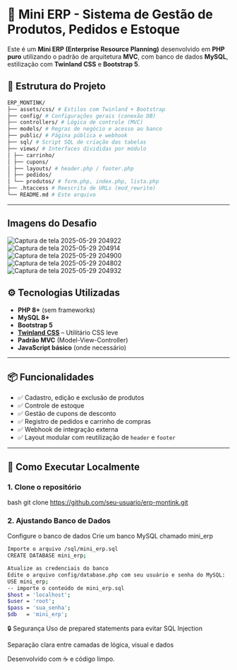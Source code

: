 # 🧾 Mini ERP - Sistema de Gestão de Produtos, Pedidos e Estoque

Este é um **Mini ERP (Enterprise Resource Planning)** desenvolvido em **PHP puro** utilizando o padrão de arquitetura **MVC**, com banco de dados **MySQL**, estilização com **Twinland CSS** e **Bootstrap 5**.

## 🧱 Estrutura do Projeto

```sh
ERP_MONTINK/
├── assets/css/ # Estilos com Twinland + Bootstrap
├── config/ # Configurações gerais (conexão DB)
├── controllers/ # Lógica de controle (MVC)
├── models/ # Regras de negócio e acesso ao banco
├── public/ # Página pública e webhook
├── sql/ # Script SQL de criação das tabelas
├── views/ # Interfaces divididas por módulo
│ ├── carrinho/
│ ├── cupons/
│ ├── layouts/ # header.php / footer.php
│ ├── pedidos/
│ └── produtos/ # form.php, index.php, lista.php
├── .htaccess # Reescrita de URLs (mod_rewrite)
└── README.md # Este arquivo
````
---
## Imagens do Desafio

![Captura de tela 2025-05-29 204922](https://github.com/user-attachments/assets/0ed19088-b0e9-498c-a23a-55ed0557721d)
![Captura de tela 2025-05-29 204914](https://github.com/user-attachments/assets/9b0956b7-59d2-4402-815c-bdf962e7167c)
![Captura de tela 2025-05-29 204900](https://github.com/user-attachments/assets/8379b420-8ee8-4df4-8343-26e96800514c)
![Captura de tela 2025-05-29 204802](https://github.com/user-attachments/assets/09648d5c-327f-4434-bbec-6f9ef431d265)
![Captura de tela 2025-05-29 204932](https://github.com/user-attachments/assets/b87ffe07-9d0b-4a9b-b4ef-4450183041d0)

## ⚙️ Tecnologias Utilizadas

- **PHP 8+** (sem frameworks)
- **MySQL 8+**
- **Bootstrap 5**
- **[Twinland CSS](https://twinland.org)** – Utilitário CSS leve
- **Padrão MVC** (Model-View-Controller)
- **JavaScript básico** (onde necessário)

---

## 📦 Funcionalidades

- ✅ Cadastro, edição e exclusão de produtos
- ✅ Controle de estoque
- ✅ Gestão de cupons de desconto
- ✅ Registro de pedidos e carrinho de compras
- ✅ Webhook de integração externa
- ✅ Layout modular com reutilização de `header` e `footer`

---

## 🚀 Como Executar Localmente

### 1. Clone o repositório
bash
git clone https://github.com/seu-usuario/erp-montink.git

### 2. Ajustando Banco de Dados
Configure o banco de dados
Crie um banco MySQL chamado mini_erp
```sh
Importe o arquivo /sql/mini_erp.sql
CREATE DATABASE mini_erp;

Atualize as credenciais do banco
Edite o arquivo config/database.php com seu usuário e senha do MySQL:
USE mini_erp;
-- importe o conteúdo de mini_erp.sql
$host = 'localhost';
$user = 'root';
$pass = 'sua_senha';
$db   = 'mini_erp';
````
🔒 Segurança
Uso de prepared statements para evitar SQL Injection

Separação clara entre camadas de lógica, visual e dados

Desenvolvido com ☕ e código limpo.
